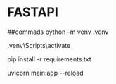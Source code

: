 

# FASTAPI

##commads
python -m venv .venv

.venv\Scripts\activate

pip install -r requirements.txt


uvicorn main:app --reload

